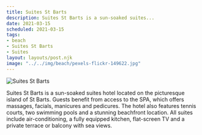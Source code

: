 ```yaml
---
title: Suites St Barts
description: Suites St Barts is a sun-soaked suites...
date: 2021-03-15
scheduled: 2021-03-15
tags:
- beach
- Suites St Barts
- Suites
layout: layouts/post.njk
image: "../../img/beach/pexels-flickr-149622.jpg"
---
```


![Suites St Barts](../../img/beach/pexels-flickr-149622.jpg)

Suites St Barts is a sun-soaked suites hotel located on the picturesque island of St Barts. Guests benefit from access to the SPA, which offers massages, facials, manicures and pedicures. The hotel also features tennis courts, two swimming pools and a stunning beachfront location. All suites include air-conditioning, a fully equipped kitchen, flat-screen TV and a private terrace or balcony with sea views.